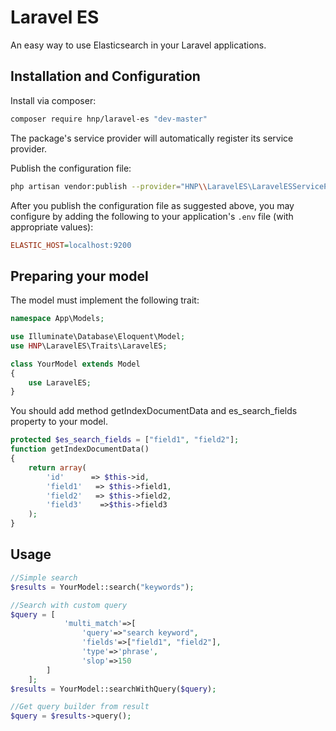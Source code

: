 # Laravel ES

An easy way to use Elasticsearch in your Laravel applications.

## Installation and Configuration

Install via composer:

```sh
composer require hnp/laravel-es "dev-master"
```

The package's service provider will automatically register its service provider.

Publish the configuration file:

```sh
php artisan vendor:publish --provider="HNP\\LaravelES\LaravelESServiceProvider"
```

After you publish the configuration file as suggested above, you may configure
by adding the following to your application's `.env` file (with appropriate values):

```ini
ELASTIC_HOST=localhost:9200
```

## Preparing your model

The model must implement the following trait:

```php
namespace App\Models;

use Illuminate\Database\Eloquent\Model;
use HNP\LaravelES\Traits\LaravelES;

class YourModel extends Model
{
    use LaravelES;
}
```

You should add method getIndexDocumentData and es_search_fields property to your model.

```php
protected $es_search_fields = ["field1", "field2"];
function getIndexDocumentData()
{
    return array(
        'id'      => $this->id,
        'field1'   => $this->field1,
        'field2'   => $this->field2,
        'field3'    =>$this->field3
    );
}
```

## Usage

```php
//Simple search
$results = YourModel::search("keywords");

//Search with custom query
$query = [
            'multi_match'=>[
                'query'=>"search keyword",
                'fields'=>["field1", "field2"],
                'type'=>'phrase',
                'slop'=>150
        ]
    ];
$results = YourModel::searchWithQuery($query);

//Get query builder from result
$query = $results->query();
```
